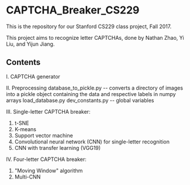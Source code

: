 # CAPTCHA_Breaker_CS229
This is the repository for our Stanford CS229 class project, Fall 2017.

This project aims to recognize letter CAPTCHAs, done by Nathan Zhao, Yi Liu, and Yijun Jiang.

## Contents
I. CAPTCHA generator

II. Preprocessing
database_to_pickle.py -- converts a directory of images into a pickle object containing the data and respective labels in numpy arrays
load_database.py
dev_constants.py -- global variables


III. Single-letter CAPTCHA breaker:
1. t-SNE
2. K-means
3. Support vector machine
4. Convolutional neural network (CNN) for single-letter recognition
5. CNN with transfer learning (VGG19)

IV. Four-letter CAPTCHA breaker:
1. "Moving Window" algorithm
2. Multi-CNN
